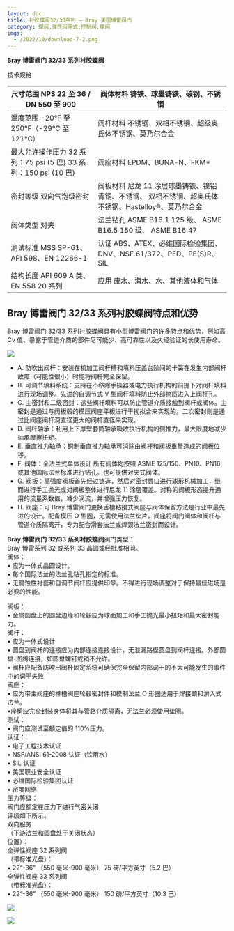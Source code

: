 ```yaml
---
layout: doc
title: 衬胶蝶阀32/33系列 – Bray 美国博雷阀门
category: 蝶阀,弹性阀座式;控制阀,球阀
imgs:
  - /2022/10/download-7-2.png
---
```


**Bray 博雷阀门 32/33 系列衬胶蝶阀**

技术规格

| 尺寸范围 NPS 22 至 36 / DN 550 至 900                            | 阀体材料 铸铁、球墨铸铁、碳钢、不锈钢                                                                |
| ---------------------------------------------------------------- | ---------------------------------------------------------------------------------------------------- |
| 温度范围 \-20°F 至 250°F（-29°C 至 121°C）                       | 阀杆材料 不锈钢、双相不锈钢、超级奥氏体不锈钢、莫乃尔合金                                            |
| 最大允许操作压力 32 系列：75 psi (5 巴) 33 系列：150 psi (10 巴) | 阀座材料 EPDM、BUNA-N、FKM\*                                                                         |
| 密封等级 双向气泡级密封                                          | 阀板材料 尼龙 11 涂层球墨铸铁、镍铝青铜、不锈钢、 双相不锈钢、超奥氏体不锈钢、Hastelloy®、莫乃尔合金 |
| 阀体类型 对夹                                                    | 法兰钻孔 ASME B16.1 125 级、 ASME B16.5 150 级、 ASME B16.47                                         |
| 测试标准 MSS SP-61、API 598、EN 12266-1                          | 认证 ABS、ATEX、必维国际检验集团、DNV、NSF 61/372、PED、PE(S)R、SIL                                  |
| 结构长度 API 609 A 类、EN 558 20 系列                            | 应用 废水、海水、水、其他液体和气体                                                                  |

## **Bray 博雷阀门 32/33 系列衬胶蝶阀**特点和优势

Bray 博雷阀门 32/33 系列衬胶蝶阀具有小型博雷阀门的许多特点和优势，例如高 Cv 值、暴露于管道介质的部件尽可能少、高可靠性以及久经验证的长使用寿命。

![](/2022/10/download-6-2-721x1024.png)

- A. 防吹出阀杆：安装在机加工阀杆槽和填料压盖台阶间的卡簧在发生内部阀杆故障（可能性很小）时能将阀杆完全保留。
- B. 可调节填料系统：支持在不移除手操器或电力执行机构的前提下对阀杆填料进行现场调整。先进的自调节式 V 型阀杆填料防止外部物质进入上阀杆孔。
- C. 主密封和二级密封：这些阀杆填料可以防止管道介质接触到阀杆或阀体。主密封是通过与阀板毂的模压阀座平板进行干扰拟合来实现的。二次密封则是通过比阀座阀杆洞直径更大的阀杆直径来实现。
- D. 阀杆轴承：利用上下厚壁套筒轴承吸收执行机构的侧推力，最大限度地减少轴承摩擦扭矩。
- E. 垂直推力轴承：铜制垂直推力轴承可消除由阀杆和阀板重量造成的阀板位移。
- F. 阀体：全法兰式单体设计 所有阀体均按照 ASME 125/150、PN10、PN16 或其他国际法兰标准进行钻孔。也可提供对夹式阀体。
- G. 阀板：高强度阀板首先经过铸造，然后对密封唇口进行球形机械加工，继而进行手工抛光或对阀板整体进行尼龙 11 涂层覆盖。对称的阀板形态提升通用的流量系数值，减少涡流，并增强压力恢复。
- H. 阀座：可 Bray 博雷阀门更换舌槽粘接式阀座与阀体保留方法是行业中最先进的设计。配备模压 O 型圈，无需使用法兰垫片。阀座将阀门阀体和阀杆与管道介质隔离开，专为配合滑套法兰或焊颈法兰密封而设计。

**Bray 博雷阀门 32/33 系列衬胶蝶阀**阀门类型：  
Bray 博雷系列 32 或系列 33 晶圆或经批准相同。  
阀体：  
• 应为一体式晶圆设计。  
• 每个国际法兰的法兰孔钻孔指定的标准。  
• 无腐蚀性衬套和自调节阀杆应提供印章。不得进行现场调整对于保持最佳磁场是必要的性能。

阀板：  
• 金属圆盘上的圆盘边缘和轮毂应为球面加工和手工抛光最小扭矩和最大密封能力。  
阀杆：  
• 应为一体式设计  
• 圆盘到阀杆的连接应为内部连接连接设计，无泄漏路径圆盘到阀杆连接。外部圆盘-图腾连接，如圆盘螺钉或销不允许。  
• 阀杆应配备防吹出阀杆固定系统可确保完全保留内部词干的不太可能发生的事件中的词干失败  
阀座：  
• 应为带主阀座的榫槽阀座轮毂密封件和模制法兰 O 形圈适用于焊接颈和滑入式法兰。  
•座椅应完全封装身体将其与管路介质隔离，无法兰必须使用垫圈。  
测试：  
• 阀门应测试至额定值的 110%压力。  
认证：  
• 电子工程技术认证  
• NSF/ANSI 61-2008 认证（饮用水）  
• SIL 认证  
• 美国职业安全认证  
• 必维国际检验集团认证  
• 密度网络  
压力等级：  
阀门应额定在压力下进行气密关闭  
评级如下所示。  
双向服务  
（下游法兰和圆盘处于关闭状态）  
位置）：  
全弹性阀座 32 系列阀  
（带标准光盘）：  
• 22“-36” （550 毫米-900 毫米） 75 磅/平方英寸（5.2 巴）  
全弹性阀座 33 系列阀  
（带标准光盘）：  
• 22“-36” （550 毫米-900 毫米） 150 磅/平方英寸（10.3 巴）

![](/2022/10/%E6%88%AA%E5%B1%8F2022-10-24-%E4%B8%8B%E5%8D%884.44.49-1024x554.png)

![](/2022/10/%E6%88%AA%E5%B1%8F2022-10-24-%E4%B8%8B%E5%8D%884.44.58-1024x597.png)
